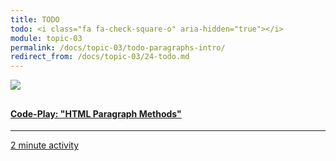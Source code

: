 ```yaml
---
title: TODO
todo: <i class="fa fa-check-square-o" aria-hidden="true"></i>
module: topic-03
permalink: /docs/topic-03/todo-paragraphs-intro/
redirect_from: /docs/topic-03/24-todo.md
---
```


<div class="row text-center">
  <div class="col-lg-4">
      <div class="bs-component">
        <div class="list-group">
            <a href="https://codepen.io/Media-Ed-Online/pen/QMPwKm" target="_blank" class="list-group-item">
              <img src="../img/hw-icon-codepen.png" style="max-height: 100px; margin: auto; margin-bottom: 10px;" />
                <h4 class="list-group-item-heading">Code-Play: "HTML Paragraph Methods"</h4>
                <hr>
                <p class="list-group-item-text"><i class="fa fa-clock-o" aria-hidden="true"></i> 2 minute activity</p>
            </a>
          </div>
      </div>
  </div>
</div>
